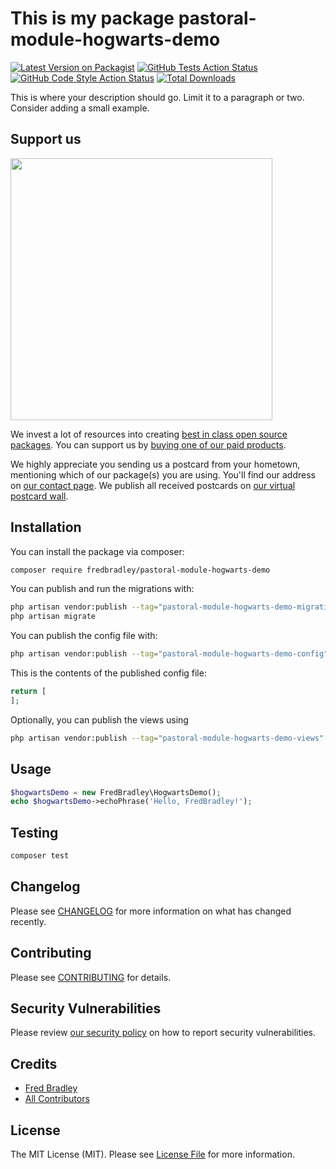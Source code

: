 # This is my package pastoral-module-hogwarts-demo

[![Latest Version on Packagist](https://img.shields.io/packagist/v/fredbradley/pastoral-module-hogwarts-demo.svg?style=flat-square)](https://packagist.org/packages/fredbradley/pastoral-module-hogwarts-demo)
[![GitHub Tests Action Status](https://img.shields.io/github/workflow/status/fredbradley/pastoral-module-hogwarts-demo/run-tests?label=tests)](https://github.com/fredbradley/pastoral-module-hogwarts-demo/actions?query=workflow%3Arun-tests+branch%3Amain)
[![GitHub Code Style Action Status](https://img.shields.io/github/workflow/status/fredbradley/pastoral-module-hogwarts-demo/Fix%20PHP%20code%20style%20issues?label=code%20style)](https://github.com/fredbradley/pastoral-module-hogwarts-demo/actions?query=workflow%3A"Fix+PHP+code+style+issues"+branch%3Amain)
[![Total Downloads](https://img.shields.io/packagist/dt/fredbradley/pastoral-module-hogwarts-demo.svg?style=flat-square)](https://packagist.org/packages/fredbradley/pastoral-module-hogwarts-demo)

This is where your description should go. Limit it to a paragraph or two. Consider adding a small example.

## Support us

[<img src="https://github-ads.s3.eu-central-1.amazonaws.com/pastoral-module-hogwarts-demo.jpg?t=1" width="419px" />](https://spatie.be/github-ad-click/pastoral-module-hogwarts-demo)

We invest a lot of resources into creating [best in class open source packages](https://spatie.be/open-source). You can support us by [buying one of our paid products](https://spatie.be/open-source/support-us).

We highly appreciate you sending us a postcard from your hometown, mentioning which of our package(s) you are using. You'll find our address on [our contact page](https://spatie.be/about-us). We publish all received postcards on [our virtual postcard wall](https://spatie.be/open-source/postcards).

## Installation

You can install the package via composer:

```bash
composer require fredbradley/pastoral-module-hogwarts-demo
```

You can publish and run the migrations with:

```bash
php artisan vendor:publish --tag="pastoral-module-hogwarts-demo-migrations"
php artisan migrate
```

You can publish the config file with:

```bash
php artisan vendor:publish --tag="pastoral-module-hogwarts-demo-config"
```

This is the contents of the published config file:

```php
return [
];
```

Optionally, you can publish the views using

```bash
php artisan vendor:publish --tag="pastoral-module-hogwarts-demo-views"
```

## Usage

```php
$hogwartsDemo = new FredBradley\HogwartsDemo();
echo $hogwartsDemo->echoPhrase('Hello, FredBradley!');
```

## Testing

```bash
composer test
```

## Changelog

Please see [CHANGELOG](CHANGELOG.md) for more information on what has changed recently.

## Contributing

Please see [CONTRIBUTING](CONTRIBUTING.md) for details.

## Security Vulnerabilities

Please review [our security policy](../../security/policy) on how to report security vulnerabilities.

## Credits

- [Fred Bradley](https://github.com/fredbradley)
- [All Contributors](../../contributors)

## License

The MIT License (MIT). Please see [License File](LICENSE.md) for more information.
